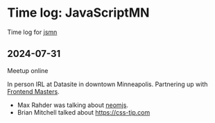 # Time log: JavaScriptMN

Time log for [jsmn](../770)

## 2024-07-31

Meetup online

In person IRL at Datasite in downtown Minneapolis. Partnering up with [Frontend Masters](../773).

- Max Rahder was talking about [neomjs](../774).
- Brian Mitchell talked about <https://css-tip.com>